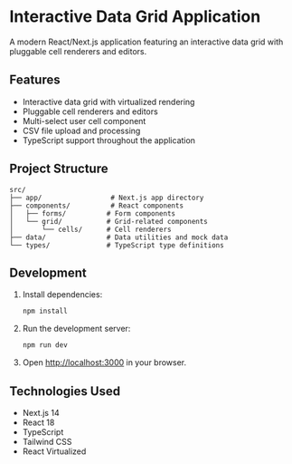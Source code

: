 # Interactive Data Grid Application

A modern React/Next.js application featuring an interactive data grid with pluggable cell renderers and editors.

## Features

- Interactive data grid with virtualized rendering
- Pluggable cell renderers and editors
- Multi-select user cell component
- CSV file upload and processing
- TypeScript support throughout the application

## Project Structure

```
src/
├── app/                 # Next.js app directory
├── components/          # React components
│   ├── forms/          # Form components
│   └── grid/           # Grid-related components
│       └── cells/      # Cell renderers
├── data/               # Data utilities and mock data
└── types/              # TypeScript type definitions
```

## Development

1. Install dependencies:
   ```bash
   npm install
   ```

2. Run the development server:
   ```bash
   npm run dev
   ```

3. Open [http://localhost:3000](http://localhost:3000) in your browser.

## Technologies Used

- Next.js 14
- React 18
- TypeScript
- Tailwind CSS
- React Virtualized

